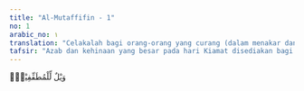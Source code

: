```yaml
---
title: "Al-Mutaffifin - 1"
no: 1
arabic_no: ١
translation: "Celakalah bagi orang-orang yang curang (dalam menakar dan menimbang)! "
tafsir: "Azab dan kehinaan yang besar pada hari Kiamat disediakan bagi orang-orang yang curang dalam menakar dan menimbang. Allah telah menyampaikan ancaman yang pedas kepada orang-orang yang curang dalam menakar dan menimbang yang terjadi di tempat-tempat jual beli di Mekah dan Medinah pada waktu itu.\n\nDiriwayatkan bahwa di Medinah ada seorang laki-laki bernama Abu Juhainah. Ia mempunyai dua macam takaran yang besar dan yang kecil. Bila ia membeli gandum atau kurma dari para petani, ia mempergunakan takaran yang besar, akan tetapi jika ia menjual kepada orang lain ia mempergunakan takaran yang kecil.\n\nPerbuatan seperti itu menunjukkan adanya sifat tamak, ingin mencari keuntungan bagi dirinya sendiri walaupun dengan jalan merugikan orang lain. Terhadap orang seperti itu, Nabi Muhammad telah memberi ancaman yang pedas sekali seperti tersebut dalam hadis ini:\n\nAda lima perkara yang dibalas dengan lima perkara: Tidak pernah suatu kaum yang melanggar janji, melainkan Allah akan membiarkan kaum itu dikuasai musuhnya. Tidak pernah mereka yang memutuskan suatu perkara dengan hukuman yang tidak diturunkan oleh Allah, melainkan akan tersebar luaslah kefakiran di kalangan mereka. Perzinaan tidak pernah meluas di kalangan mereka secara luas, melainkan akan tersebar luaslah bahaya kematian. Tidak pernah mereka yang berbuat curang dalam menakar dan menimbang, melainkan mereka akan kehilangan kesuburan tumbuh-tumbuhan dan ditimpa musim kemarau. Dan tidak pernah mereka yang menahan zakat, melainkan akan diazab dengan tertahannya hujan (kemarau yang panjang). (Riwayat ath-thabrani dari Ibnu 'Abbas)"
---
```


وَيْلٌ لِّلْمُطَفِّفِيْنَۙ
